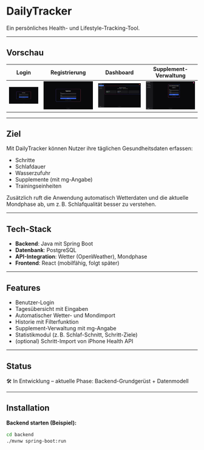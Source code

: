 # DailyTracker

Ein persönliches Health- und Lifestyle-Tracking-Tool.

---

## Vorschau

| Login          | Registrierung    | Dashboard       | Supplement-Verwaltung |
| -------------- | --------------- | --------------- | --------------------- |
| ![Login](docs/screenshots/login.png) | ![Register](docs/screenshots/register.png) | ![Dashboard](docs/screenshots/dashboard.png) | ![Supplements](docs/screenshots/supplements.png) |

---

## Ziel

Mit DailyTracker können Nutzer ihre täglichen Gesundheitsdaten erfassen:

- Schritte
- Schlafdauer
- Wasserzufuhr
- Supplemente (mit mg-Angabe)
- Trainingseinheiten

Zusätzlich ruft die Anwendung automatisch Wetterdaten und die aktuelle Mondphase ab, um z. B. Schlafqualität besser zu verstehen.

---

## Tech-Stack

- **Backend**: Java mit Spring Boot  
- **Datenbank**: PostgreSQL  
- **API-Integration**: Wetter (OpenWeather), Mondphase  
- **Frontend**: React (mobilfähig, folgt später)

---

## Features

- Benutzer-Login
- Tagesübersicht mit Eingaben
- Automatischer Wetter- und Mondimport
- Historie mit Filterfunktion
- Supplement-Verwaltung mit mg-Angabe
- Statistikmodul (z. B. Schlaf-Schnitt, Schritt-Ziele)
- (optional) Schritt-Import von iPhone Health API

---

## Status

🛠️ In Entwicklung – aktuelle Phase: Backend-Grundgerüst + Datenmodell

---

## Installation

**Backend starten (Beispiel):**

```bash
cd backend
./mvnw spring-boot:run

